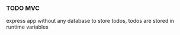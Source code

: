 ### TODO MVC

express app without any database to store todos, todos are stored in runtime variables
